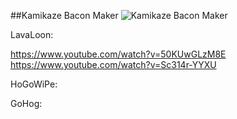 ##Kamikaze Bacon Maker
![Kamikaze Bacon Maker](http://www.onehiveclan.com/uploads/2/8/8/6/28864503/6718308_orig.png)

LavaLoon:

https://www.youtube.com/watch?v=50KUwGLzM8E
https://www.youtube.com/watch?v=Sc314r-YYXU


HoGoWiPe:



GoHog:


